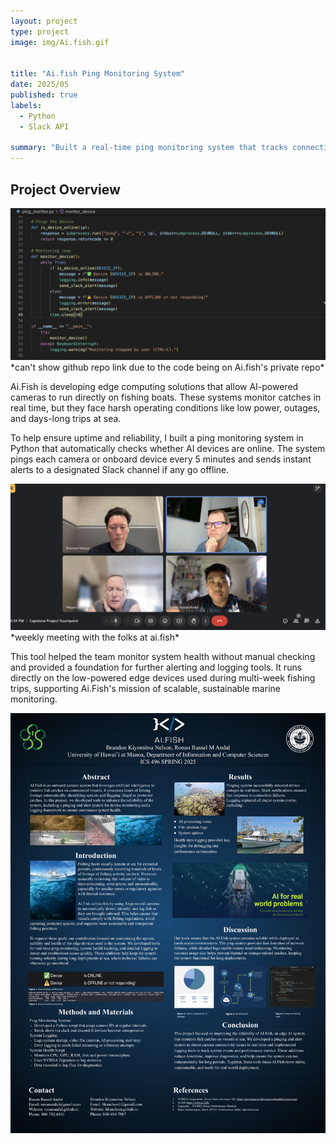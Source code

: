 ```yaml
---
layout: project
type: project
image: img/Ai.fish.gif


title: "Ai.fish Ping Monitoring System"
date: 2025/05
published: true
labels:
  - Python
  - Slack API

summary: "Built a real-time ping monitoring system that tracks connectivity of onboard AI devices for fishing vessels using low-powered edge computing."
---
```


## Project Overview


<img src="../img/ai.fish-code.png" alt="Shaka Shifts Landing Page" width="599">
*can't show github repo link due to the code being on Ai.fish's private repo*

Ai.Fish is developing edge computing solutions that allow AI-powered cameras to run directly on fishing boats. These systems monitor catches in real time, but they face harsh operating conditions like low power, outages, and days-long trips at sea.

To help ensure uptime and reliability, I built a ping monitoring system in Python that automatically checks whether AI devices are online. The system pings each camera or onboard device every 5 minutes and sends instant alerts to a designated Slack channel if any go offline.


<img src="../img/ai.fish-meeting.png" alt="meeting with Ai.fish" width="700">
*weekly meeting with the folks at ai.fish*

This tool helped the team monitor system health without manual checking and provided a foundation for further alerting and logging tools. It runs directly on the low-powered edge devices used during multi-week fishing trips, supporting Ai.Fish's mission of scalable, sustainable marine monitoring.

<img src="../img/Ai.Fish-Poster-Final.png" alt="ai.fish capstone poster" width="599">




